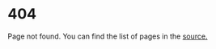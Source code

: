 404
===

Page not found. You can find the list of pages in the [source.](https://github.com/Mkaysi/mkaysi.github.com/)
